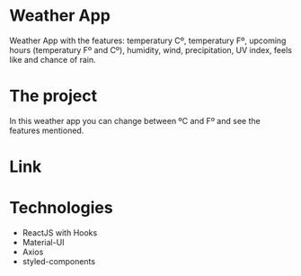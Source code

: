 # Weather App
 Weather App with the features: temperatury Cº, temperatury Fº, upcoming hours (temperatury Fº and Cº), humidity, wind, precipitation, UV index, feels like and chance of rain. 

# The project
In this weather app you can change between ºC and Fº and see the features mentioned.  

# Link


# Technologies
* ReactJS with Hooks
* Material-UI
* Axios
* styled-components
